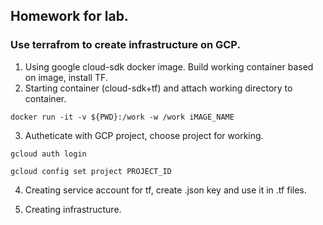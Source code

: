 ## Homework for lab.

### Use terrafrom to create infrastructure on GCP.

1. Using google cloud-sdk docker image. Build working container based on image, install TF. 
2. Starting container (cloud-sdk+tf) and attach working directory to container.

```
docker run -it -v ${PWD}:/work -w /work iMAGE_NAME
```

3. Autheticate with GCP project, choose project for working. 

```
gcloud auth login

gcloud config set project PROJECT_ID
```

4. Creating service account for tf, create .json key and use it in .tf files.

5. Creating infrastructure. 